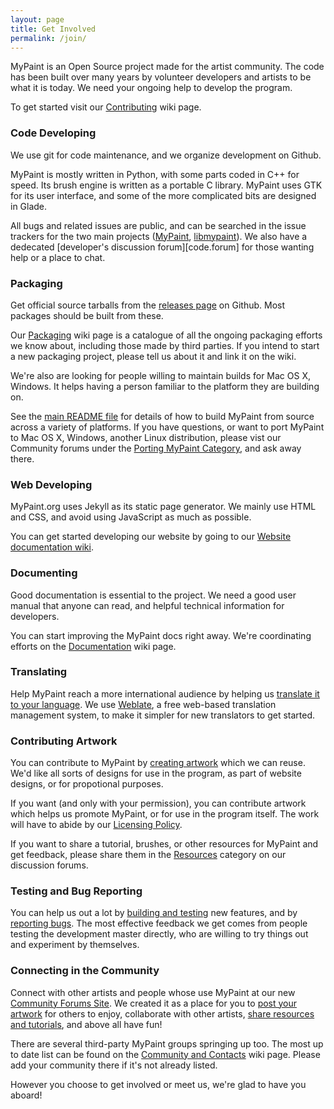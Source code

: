 ```yaml
---
layout: page
title: Get Involved
permalink: /join/
---
```


MyPaint is an Open Source project made for the artist community.
The code has been built over many years
by volunteer developers and artists to be what it is today.
We need your ongoing help to develop the program.

To get started visit our [Contributing][join.contrib] wiki page.

### Code Developing

We use git for code maintenance,
and we organize development on Github.

MyPaint is mostly written in Python,
with some parts coded in C++ for speed.
Its brush engine is written as a portable C library.
MyPaint uses GTK for its user interface,
and some of the more complicated bits are designed in Glade.

All bugs and related issues are public,
and can be searched in the issue trackers for the two main projects
([MyPaint][code.mypaint], [libmypaint][code.libmypaint]).
We also have a dedecated [developer's discussion forum][code.forum]
for those wanting help or a place to chat.

### Packaging

Get official source tarballs
from the [releases page][packing.releases] on Github.
Most packages should be built from these.

Our [Packaging][packing.wiki] wiki page is a catalogue of all the
ongoing packaging efforts we know about,
including those made by third parties.
If you intend to start a new packaging project,
please tell us about it and link it on the wiki.

We're also are looking for people willing to maintain builds for 
Mac OS X, Windows. It helps having a person familiar to the platform
they are building on.

See the [main README file][packing.readme] for details of
how to build MyPaint from source across a variety of platforms.
If you have questions, or want to port MyPaint to
Mac OS X, Windows, another Linux distribution, please vist our Community
forums under the [Porting MyPaint Category][packing.porting], 
and ask away there.

### Web Developing

MyPaint.org uses Jekyll as its static page generator.
We mainly use HTML and CSS,
and avoid using JavaScript as much as possible.

You can get started developing our website by going to our
[Website documentation wiki][web.wiki].

### Documenting

Good documentation is essential to the project.
We need a good user manual that anyone can read,
and helpful technical information for developers.

You can start improving the MyPaint docs right away.
We're coordinating efforts
on the [Documentation][document.wiki] wiki page.

### Translating

Help MyPaint reach a more international audience
by helping us [translate it to your language][translate.wiki].
We use [Weblate][translate.weblate],
a free web-based translation management system,
to make it simpler for new translators to get started.

### Contributing Artwork

You can contribute to MyPaint
by [creating artwork][contrib.wiki] which we can reuse.
We'd like all sorts of designs for use in the program,
as part of website designs, or for propotional purposes.

If you want (and only with your permission),
you can contribute artwork which helps us promote MyPaint,
or for use in the program itself.
The work will have to abide by our [Licensing Policy][contrib.licensing].

If you want to share a tutorial,
brushes, or other
resources for MyPaint and get feedback,
please share them in the
[Resources][contrib.resources] category
on our discussion forums.

### Testing and Bug Reporting

You can help us out a lot
by [building and testing][test.wiki] new features,
and by [reporting bugs][test.reporting].
The most effective feedback we get
comes from people testing the development master directly,
who are willing to try things out and experiment by themselves.

### Connecting in the Community

Connect with other artists and people whose use MyPaint
at our new [Community Forums Site][connect.forum].
We created it as a place for you to
[post your artwork][connect.showcase] for others to enjoy,
collaborate with other artists,
[share resources and tutorials][contrib.resources],
and above all have fun!

There are several third-party MyPaint groups springing up too.
The most up to date list can be found
on the [Community and Contacts][connect.contact] wiki page.
Please add your community there if it's not already listed.

However you choose to get involved or meet us,
we're glad to have you aboard!

[join.contrib]: https://github.com/mypaint/mypaint/wiki/Contributing

[code.mypaint]: https://github.com/mypaint/mypaint/issues
[code.libmypaint]: https://github.com/mypaint/libmypaint/issues
[code.form]: http://community.mypaint.org/c/development

[packing.releases]: https://github.com/mypaint/mypaint/releases
[packing.wiki]: https://github.com/mypaint/mypaint/wiki/Packaging
[packing.readme]: https://github.com/mypaint/mypaint/blob/master/README.md
[packing.porting]: http://community.mypaint.org/c/development/porting

[web.wiki]: https://github.com/mypaint/mypaint.github.io/wiki

[document.wiki]: https://github.com/mypaint/mypaint/wiki/Writing-Documentation

[translate.wiki]: https://github.com/mypaint/mypaint/wiki/Translating-MyPaint
[translate.weblate]: https://weblate.org/en/

[contrib.wiki]: https://github.com/mypaint/mypaint/wiki/Contributing-Artwork
[contrib.licensing]: https://github.com/mypaint/mypaint/wiki/Licensing-policy
[contrib.resources]: http://community.mypaint.org/c/resources

[test.wiki]: https://github.com/mypaint/mypaint/wiki/Building-and-Testing
[test.reporting]: https://github.com/mypaint/mypaint/wiki/Reporting-Bugs

[connect.forum]: http://community.mypaint.org/
[connect.showcase]: http://community.mypaint.org/c/artshowcase
[connect.contact]: https://github.com/mypaint/mypaint/wiki/Community-and-Contacts


